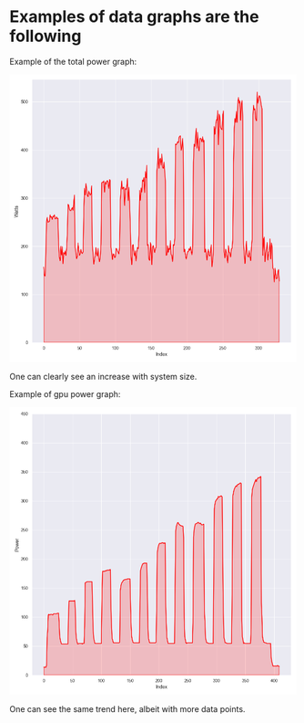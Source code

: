 # Examples of data graphs are the following

Example of the total power graph:

![Graph Example](Total_power_figure.png)

One can clearly see an increase with system size.

Example of gpu power graph:

![GPU example](gpu_power_figure.png)

One can see the same trend here, albeit with more data points.

